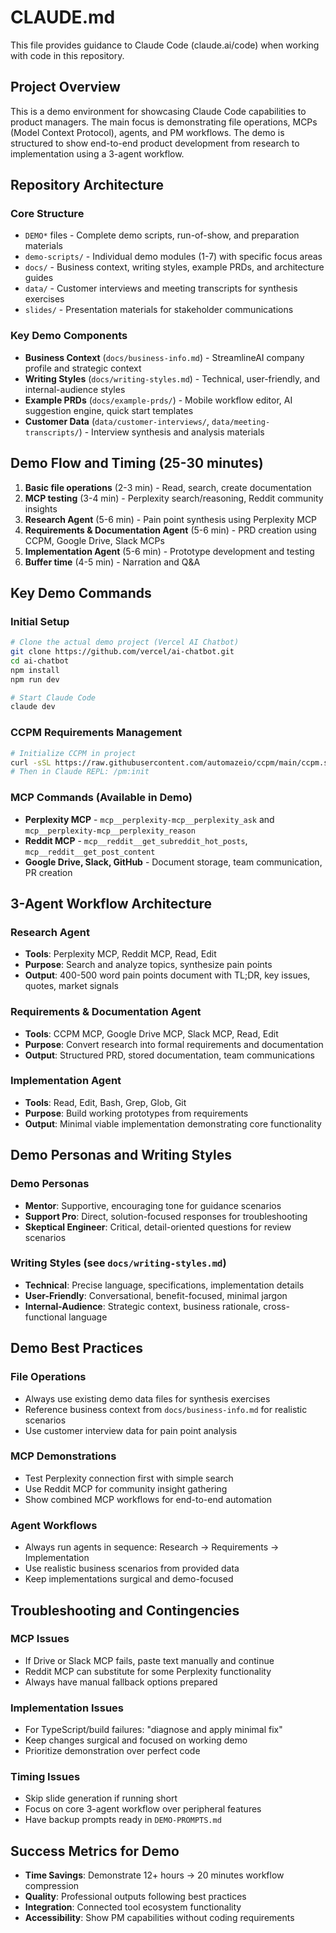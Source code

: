 # CLAUDE.md

This file provides guidance to Claude Code (claude.ai/code) when working with code in this repository.

## Project Overview

This is a demo environment for showcasing Claude Code capabilities to product managers. The main focus is demonstrating file operations, MCPs (Model Context Protocol), agents, and PM workflows. The demo is structured to show end-to-end product development from research to implementation using a 3-agent workflow.

## Repository Architecture

### Core Structure
- `DEMO*` files - Complete demo scripts, run-of-show, and preparation materials
- `demo-scripts/` - Individual demo modules (1-7) with specific focus areas
- `docs/` - Business context, writing styles, example PRDs, and architecture guides
- `data/` - Customer interviews and meeting transcripts for synthesis exercises
- `slides/` - Presentation materials for stakeholder communications

### Key Demo Components
- **Business Context** (`docs/business-info.md`) - StreamlineAI company profile and strategic context
- **Writing Styles** (`docs/writing-styles.md`) - Technical, user-friendly, and internal-audience styles
- **Example PRDs** (`docs/example-prds/`) - Mobile workflow editor, AI suggestion engine, quick start templates
- **Customer Data** (`data/customer-interviews/`, `data/meeting-transcripts/`) - Interview synthesis and analysis materials

## Demo Flow and Timing (25-30 minutes)

1. **Basic file operations** (2-3 min) - Read, search, create documentation
2. **MCP testing** (3-4 min) - Perplexity search/reasoning, Reddit community insights
3. **Research Agent** (5-6 min) - Pain point synthesis using Perplexity MCP
4. **Requirements & Documentation Agent** (5-6 min) - PRD creation using CCPM, Google Drive, Slack MCPs
5. **Implementation Agent** (5-6 min) - Prototype development and testing
6. **Buffer time** (4-5 min) - Narration and Q&A

## Key Demo Commands

### Initial Setup
```bash
# Clone the actual demo project (Vercel AI Chatbot)
git clone https://github.com/vercel/ai-chatbot.git
cd ai-chatbot
npm install
npm run dev

# Start Claude Code
claude dev
```

### CCPM Requirements Management
```bash
# Initialize CCPM in project
curl -sSL https://raw.githubusercontent.com/automazeio/ccpm/main/ccpm.sh | bash
# Then in Claude REPL: /pm:init
```

### MCP Commands (Available in Demo)
- **Perplexity MCP** - `mcp__perplexity-mcp__perplexity_ask` and `mcp__perplexity-mcp__perplexity_reason`
- **Reddit MCP** - `mcp__reddit__get_subreddit_hot_posts`, `mcp__reddit__get_post_content`
- **Google Drive, Slack, GitHub** - Document storage, team communication, PR creation

## 3-Agent Workflow Architecture

### Research Agent
- **Tools**: Perplexity MCP, Reddit MCP, Read, Edit
- **Purpose**: Search and analyze topics, synthesize pain points
- **Output**: 400-500 word pain points document with TL;DR, key issues, quotes, market signals

### Requirements & Documentation Agent  
- **Tools**: CCPM MCP, Google Drive MCP, Slack MCP, Read, Edit
- **Purpose**: Convert research into formal requirements and documentation
- **Output**: Structured PRD, stored documentation, team communications

### Implementation Agent
- **Tools**: Read, Edit, Bash, Grep, Glob, Git
- **Purpose**: Build working prototypes from requirements
- **Output**: Minimal viable implementation demonstrating core functionality

## Demo Personas and Writing Styles

### Demo Personas
- **Mentor**: Supportive, encouraging tone for guidance scenarios
- **Support Pro**: Direct, solution-focused responses for troubleshooting  
- **Skeptical Engineer**: Critical, detail-oriented questions for review scenarios

### Writing Styles (see `docs/writing-styles.md`)
- **Technical**: Precise language, specifications, implementation details
- **User-Friendly**: Conversational, benefit-focused, minimal jargon
- **Internal-Audience**: Strategic context, business rationale, cross-functional language

## Demo Best Practices

### File Operations
- Always use existing demo data files for synthesis exercises
- Reference business context from `docs/business-info.md` for realistic scenarios
- Use customer interview data for pain point analysis

### MCP Demonstrations
- Test Perplexity connection first with simple search
- Use Reddit MCP for community insight gathering
- Show combined MCP workflows for end-to-end automation

### Agent Workflows
- Always run agents in sequence: Research → Requirements → Implementation
- Use realistic business scenarios from provided data
- Keep implementations surgical and demo-focused

## Troubleshooting and Contingencies

### MCP Issues
- If Drive or Slack MCP fails, paste text manually and continue
- Reddit MCP can substitute for some Perplexity functionality
- Always have manual fallback options prepared

### Implementation Issues
- For TypeScript/build failures: "diagnose and apply minimal fix"
- Keep changes surgical and focused on working demo
- Prioritize demonstration over perfect code

### Timing Issues
- Skip slide generation if running short
- Focus on core 3-agent workflow over peripheral features
- Have backup prompts ready in `DEMO-PROMPTS.md`

## Success Metrics for Demo

- **Time Savings**: Demonstrate 12+ hours → 20 minutes workflow compression
- **Quality**: Professional outputs following best practices
- **Integration**: Connected tool ecosystem functionality
- **Accessibility**: Show PM capabilities without coding requirements